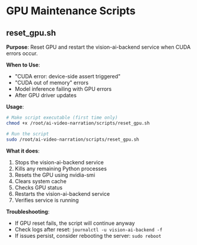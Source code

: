 # GPU Maintenance Scripts

## reset_gpu.sh

**Purpose**: Reset GPU and restart the vision-ai-backend service when CUDA errors occur.

**When to Use**:
- "CUDA error: device-side assert triggered"
- "CUDA out of memory" errors
- Model inference failing with GPU errors
- After GPU driver updates

**Usage**:
```bash
# Make script executable (first time only)
chmod +x /root/ai-video-narration/scripts/reset_gpu.sh

# Run the script
sudo /root/ai-video-narration/scripts/reset_gpu.sh
```

**What it does**:
1. Stops the vision-ai-backend service
2. Kills any remaining Python processes
3. Resets the GPU using nvidia-smi
4. Clears system cache
5. Checks GPU status
6. Restarts the vision-ai-backend service
7. Verifies service is running

**Troubleshooting**:
- If GPU reset fails, the script will continue anyway
- Check logs after reset: `journalctl -u vision-ai-backend -f`
- If issues persist, consider rebooting the server: `sudo reboot`
